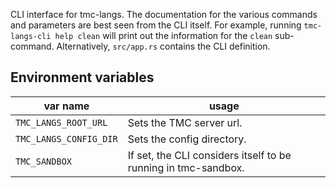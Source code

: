 CLI interface for tmc-langs. The documentation for the various commands and parameters are best seen from the CLI itself. For example, running `tmc-langs-cli help clean` will print out the information for the `clean` sub-command. Alternatively, `src/app.rs` contains the CLI definition.

## Environment variables

| var name               | usage                                                          |
| ---------------------- | -------------------------------------------------------------- |
| `TMC_LANGS_ROOT_URL`   | Sets the TMC server url.                                       |
| `TMC_LANGS_CONFIG_DIR` | Sets the config directory.                                     |
| `TMC_SANDBOX`          | If set, the CLI considers itself to be running in tmc-sandbox. |
